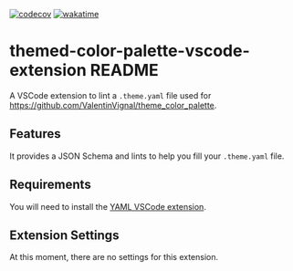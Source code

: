 [![codecov](https://codecov.io/gh/ValentinVignal/themed-color-palette-vscode-extension/branch/main/graph/badge.svg?token=h4QRDyuLjI)](https://codecov.io/gh/ValentinVignal/themed-color-palette-vscode-extension)
[![wakatime](https://wakatime.com/badge/github/ValentinVignal/themed-color-palette-vscode-extension.svg)](https://wakatime.com/badge/github/ValentinVignal/themed-color-palette-vscode-extension)

# themed-color-palette-vscode-extension README

A VSCode extension to lint a `.theme.yaml` file used for https://github.com/ValentinVignal/theme_color_palette.

## Features

It provides a JSON Schema and lints to help you fill your `.theme.yaml` file.

## Requirements

You will need to install the [YAML VSCode extension](https://marketplace.visualstudio.com/items?itemName=redhat.vscode-yaml).

## Extension Settings

At this moment, there are no settings for this extension.

